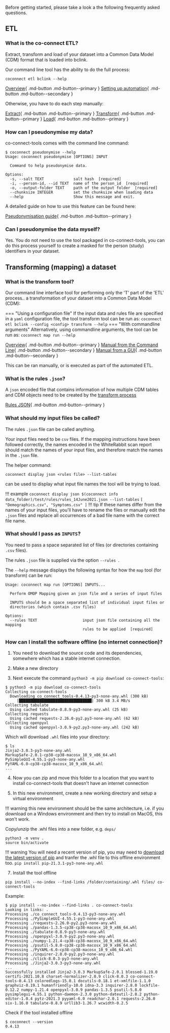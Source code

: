 Before getting started, please take a look a the following frequently asked questions.

## ETL

### What is the co-connect ETL?

Extract, transform and load of your dataset into a Common Data Model (CDM) format that is loaded into bclink.

Our command line tool has the ability to do the full process:
```
coconnect etl bclink --help
```

[Overview](/docs/CoConnectTools/ETL/About/){ .md-button .md-button--primary }
[Setting up automation](/docs/CoConnectTools/ETL/Automation/){ .md-button .md-button--secondary }


Otherwise, you have to do each step manually:

[Extract](/docs/CoConnectTools/ETL/Extract){ .md-button .md-button--primary }
[Transform](/docs/CoConnectTools/ETL/Transform){ .md-button .md-button--primary }
[Load](/docs/CoConnectTools/ETL/Load){ .md-button .md-button--primary }


### How can I pseudonymise my data?

co-connect-tools comes with the command line command:

```
$ coconnect pseudonymise --help
Usage: coconnect pseudonymise [OPTIONS] INPUT

  Command to help pseudonymise data.

Options:
  -s, --salt TEXT             salt hash  [required]
  -i, --person-id, --id TEXT  name of the person_id  [required]
  -o, --output-folder TEXT    path of the output folder  [required]
  --chunksize INTEGER         set the chunksize when loading data
  --help                      Show this message and exit.
```

A detailed guide on how to use this feature can be found here:

[Pseudonymisation guide](/docs/CoConnectTools/ETL/Pseudonymisation/){ .md-button .md-button--primary }


### Can I pseudonymise the data myself?

Yes. You do not need to use the tool packaged in co-connect-tools, you can do this process yourself to create a masked for the person (study) identifiers in your dataset.

## Transforming (mapping) a dataset

### What is the transform tool?

Our command line interface tool for performing only the 'T' part of the 'ETL' process.. a transformation of your dataset into a Common Data Model (CDM):

=== "Using a configuration file"
	If the input data and rules file are specified in a `yaml` configuration file, the tool transform tool can be run as:
    ```
	coconnect etl bclink --config <config> transform --help
	```
=== "With commandline arguments"
	Alternatively, using commandline arguments, the tool can be run as:
    ```
	coconnect map run --help
	```

[Overview](/docs/CoConnectTools/ETL/About/#transform){ .md-button .md-button--primary }
[Manual from the Command Line](/docs/CoConnectTools/ETL/Transform/){ .md-button .md-button--secondary }
[Manual from a GUI](/docs/CoConnectTools/ETL/Transform-GUI/){ .md-button .md-button--secondary }


This can be ran manually, or is executed as part of the automated ETL.



### What is the rules `.json`?

A `json` encoded file that contains information of how multiple CDM tables and CDM objects need to be created by the [transform process](/docs/CoConnectTools/ETL/Transform/)

[Rules JSON](/docs/CoConnectTools/ETL/Rules/){ .md-button .md-button--primary }


### What should my input files be called?

The rules `.json` file can be called anything.

Your input files need to be `csv` files. If the mapping instructions have been followed correctly, the names encoded in the WhiteRabbit scan report should match the names of your input files, and therefore match the names in the `.json` file.

The helper command:
```
coconnect display json <rules file> --list-tables
```
can be used to display what input file names the tool will be trying to load. 

!!! example
    ```
    coconnect display json $(coconnect info data_folder)/test/rules/rules_14June2021.json --list-tables
    ```
    ```
      [
         "Demographics.csv",
         "Symptoms.csv"
      ]
    ```
!!! tip
    If these names differ from the names of your input files, you'll have to rename the files or manually edit the `.json` files and replace all occurrences of a bad file name with the correct file name.


### What should I pass as `INPUTS`?

You need to pass a space separated list of files (or directories containing `.csv` files). 

The rules `.json` file is supplied via the option `--rules `.

The `--help` message displays the following syntax for how the `map` tool (for transform) can be run:

```
Usage: coconnect map run [OPTIONS] INPUTS...

  Perform OMOP Mapping given an json file and a series of input files

  INPUTS should be a space separated list of individual input files or
  directories (which contain .csv files)

Options:
  --rules TEXT                    input json file containing all the mapping
                                  rules to be applied  [required]
```


### How can I install the software offline (no internet connection)?

1. You need to download the source code and its dependencies, somewhere which has a stable internet connection.

2. Make a new directory

3. Next execute the command `python3 -m pip download co-connect-tools`:
```
$ python3 -m pip download co-connect-tools
Collecting co-connect-tools
  Downloading co_connect_tools-0.4.13-py3-none-any.whl (300 kB)
     |████████████████████████████████| 300 kB 3.4 MB/s            
Collecting tabulate
  Using cached tabulate-0.8.9-py3-none-any.whl (25 kB)
Collecting requests
  Using cached requests-2.26.0-py2.py3-none-any.whl (62 kB)
Collecting openpyxl
  Using cached openpyxl-3.0.9-py2.py3-none-any.whl (242 kB)
```

Which will download `.whl` files into your directory:
```
$ ls 
Jinja2-3.0.3-py3-none-any.whl
MarkupSafe-2.0.1-cp38-cp38-macosx_10_9_x86_64.whl
PySimpleGUI-4.55.1-py3-none-any.whl
PyYAML-6.0-cp38-cp38-macosx_10_9_x86_64.whl
...
```

4. Now you can zip and move this folder to a location that you want to install co-connect-tools that doesn't have an internet connection

5. In this new environment, create a new working directory and setup a virtual environment

!!! warning
	this new environment should be the same architecture, i.e. if you download on a Windows environment and then try to install on MacOS, this won't work.


Copy/unzip the .whl files into a new folder, e.g. `deps/`

```
python3 -m venv .
source bin/activate
```

!!! warning
	You will need a recent version of pip, you may need to [download the latest version of pip](https://pypi.org/project/pip/#modal-close) and tranfer the .whl file to this offline environment too.
	```
	pip install pip-21.3.1-py3-none-any.whl
	```

7. Install the tool offline

```
pip install --no-index --find-links /folder/containing/.whl files/ co-connect-tools
```
Example:
```
$ pip install --no-index --find-links . co-connect-tools
Looking in links: .
Processing ./co_connect_tools-0.4.13-py3-none-any.whl
Processing ./PySimpleGUI-4.55.1-py3-none-any.whl
Processing ./requests-2.26.0-py2.py3-none-any.whl
Processing ./pandas-1.3.5-cp38-cp38-macosx_10_9_x86_64.whl
Processing ./tabulate-0.8.9-py3-none-any.whl
Processing ./openpyxl-3.0.9-py2.py3-none-any.whl
Processing ./numpy-1.21.4-cp38-cp38-macosx_10_9_x86_64.whl
Processing ./psutil-5.8.0-cp38-cp38-macosx_10_9_x86_64.whl
Processing ./PyYAML-6.0-cp38-cp38-macosx_10_9_x86_64.whl
Processing ./inquirer-2.8.0-py2.py3-none-any.whl
Processing ./click-8.0.3-py3-none-any.whl
Processing ./Jinja2-3.0.3-py3-none-any.whl
...
Successfully installed Jinja2-3.0.3 MarkupSafe-2.0.1 blessed-1.19.0 certifi-2021.10.8 charset-normalizer-2.0.9 click-8.0.3 co-connect-tools-0.4.13 coloredlogs-15.0.1 docutils-0.18.1 et-xmlfile-1.1.0 graphviz-0.19.1 humanfriendly-10.0 idna-3.3 inquirer-2.8.0 lockfile-0.12.2 numpy-1.21.4 openpyxl-3.0.9 pandas-1.3.5 psutil-5.8.0 pysimplegui-4.55.1 python-daemon-2.3.0 python-dateutil-2.8.2 python-editor-1.0.4 pytz-2021.3 pyyaml-6.0 readchar-2.0.1 requests-2.26.0 six-1.16.0 tabulate-0.8.9 urllib3-1.26.7 wcwidth-0.2.5
```

Check if the tool installed offline
```
$ coconnect --version
0.4.13
```


